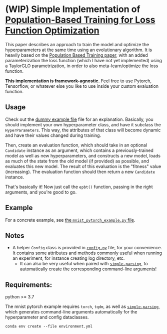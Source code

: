 # (WIP) Simple Implementation of [Population-Based Training for Loss Function Optimization](https://arxiv.org/abs/2002.04225)

This paper describes an approach to train the model and optimize the hyperparameters at the same time using an evolutionary algorithm. It is heavily based on the [Population Based Training paper](https://arxiv.org/abs/1711.09846), with an added parameterization the loss function (which I have not yet implemented) using a TaylorGLO parametrization, in order to also meta-learn/optimize the loss function.

__This implementation is framework-agnostic.__ Feel free to use Pytorch, Tensorflow, or whatever else you like to use inside your custom evaluation function.

## Usage
Check out the [dummy example file](dummy_example.py) file for an explanation. Basically, you should implement your own hyperparameter class, and have it subclass the `HyperParameters`. This way, the attributes of that class will become dynamic and have their values changed during training.

Then, create an evaluation function, which should take in an optional `Candidate` instance as an argument, which contains a previously-trained model as well as new hyperparameters, and constructs a new model, loads as much of the state from the old model (if provided) as possible, and evaluates this new model. The result of this evaluation is the "fitness" value (increasing). The evaluation function should then return a new `Candidate` instance.

That's basically it! Now just call the `epbt()` function, passing in the right arguments, and you're good to go.


## Example
For a concrete example, see [the `mnist_pytorch_example.py` file](mnist_pytorch_example.py).


## Notes
- A helper `Config` class is provided in [`config.py`](config.py) file, for your convenience. It contains some attributes and methods commonly useful when running an experiment, for instance creating log directory, etc.
    - It can also be very useful when paired with [`simple-parsing`](https://github.com/lebrice/SimpleParsing), to automatically create the corresponding command-line arguments!

## Requirements:
python >= 3.7

The mnist pytorch example requires `torch`, `tqdm`, as well as [`simple-parsing`](https://github.com/lebrice/SimpleParsing), which generates command-line arguments automatically for the hyperparameter and config dataclasses.

```console
conda env create --file environment.yml
```

